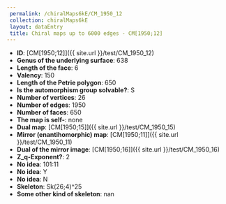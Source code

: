 ```yaml
--- 
 permalink: /chiralMaps6kE/CM_1950_12 
 collection: chiralMaps6kE
 layout: dataEntry
 title: Chiral maps up to 6000 edges - CM[1950;12]
---
```


- **ID**: [CM[1950;12]]({{ site.url }}/test/CM_1950_12)
- **Genus of the underlying surface**: 638
- **Length of the face**: 6
- **Valency**: 150
- **Length of the Petrie polygon**: 650
- **Is the automorphism group solvable?**: S
- **Number of vertices**: 26
- **Number of edges**: 1950
- **Number of faces**: 650
- **The map is self-**: none
- **Dual map**: [CM[1950;15]]({{ site.url }}/test/CM_1950_15)
- **Mirror (enantihomorphic) map**: [CM[1950;11]]({{ site.url }}/test/CM_1950_11)
- **Dual of the mirror image**: [CM[1950;16]]({{ site.url }}/test/CM_1950_16)
- **Z_q-Exponent?**: 2
- **No idea**:  101:11
- **No idea**: Y
- **No idea**: N
- **Skeleton**: Sk(26;4)^25
- **Some other kind of skeleton**: nan
